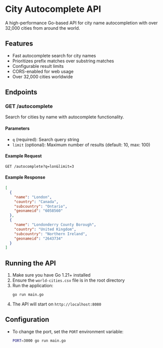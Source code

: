 # City Autocomplete API

A high-performance Go-based API for city name autocompletion with over 32,000 cities from around the world.

## Features
- Fast autocomplete search for city names
- Prioritizes prefix matches over substring matches
- Configurable result limits
- CORS-enabled for web usage
- Over 32,000 cities worldwide

## Endpoints

### GET /autocomplete
Search for cities by name with autocomplete functionality.

#### Parameters
- `q` (required): Search query string
- `limit` (optional): Maximum number of results (default: 10, max: 100)

#### Example Request
```
GET /autocomplete?q=lon&limit=3
```

#### Example Response
```json
[
  {
    "name": "London",
    "country": "Canada", 
    "subcountry": "Ontario",
    "geonameid": "6058560"
  },
  {
    "name": "Londonderry County Borough",
    "country": "United Kingdom",
    "subcountry": "Northern Ireland", 
    "geonameid": "2643734"
  }
]
```

## Running the API

1. Make sure you have Go 1.21+ installed
2. Ensure the `world-cities.csv` file is in the root directory
3. Run the application:
   ```bash
   go run main.go
   ```
4. The API will start on `http://localhost:8080`

## Configuration
- To change the port, set the `PORT` environment variable:
  ```bash
  PORT=3000 go run main.go
  ```
